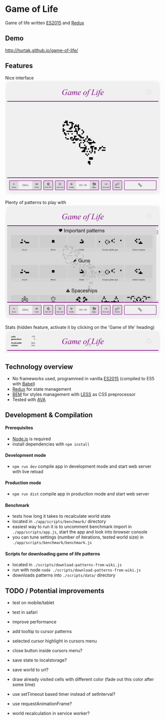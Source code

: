 # Game of Life

Game of life written [ES2015](https://babeljs.io/docs/learn-es2015/) and [Redux](http://redux.js.org/)

## Demo

http://hurtak.github.io/game-of-life/

## Features

Nice interface
![Game of life interface preview](./resources/main.png)

Plenty of patterns to play with
![Menu with patterns](./resources/patterns.png)

Stats (hidden feature, activate it by clicking on the 'Game of life' heading)
![Stats](./resources/stats.png)

## Technology overview

- No frameworks used, programmed in vanilla [ES2015](https://babeljs.io/docs/learn-es2015/) (compiled to ES5 with [Babel](https://babeljs.io/))
- [Redux](http://redux.js.org/) for state management
- [BEM](https://css-tricks.com/bem-101/) for styles management with [LESS](http://lesscss.org/) as CSS preprocessor
- Tested with [AVA](https://github.com/sindresorhus/ava)

## Development & Compilation

#### Prerequisites

- [Node.js](http://nodejs.org) is required
- install dependencies with `npm install`

#### Development mode

- `npm run dev` compile app in development mode and start web server with live reload

#### Production mode

- `npm run dist` compile app in production mode and start web server

#### Benchmark

- tests how long it takes to recalculate world state
- located in `./app/scripts/benchmark/` directory
- easiest way to run it is to uncomment benchmark import in `./app/scripts/app.js`, start the app and look into browser console
- you can tune settings (number of iterations, tested world size) in `./app/scripts/benchmark/benchmark.js`

#### Scripts for downloading game of life patterns

- located in `./scripts/download-patterns-from-wiki.js`
- run with node `node ./scripts/download-patterns-from-wiki.js`
- downloads patterns into `./scripts/data/` directory

## TODO / Potential improvements

- test on mobile/tablet
- test in safari

- improve performance
- add tooltip to cursor patterns
- selected cursor highlight in cursors menu
- close button inside cursors menu?
- save state to localstorage?
- save world to url?
- draw already visited cells with different color (fade out this color after some time)
- use setTimeout based timer instead of setInterval?
- use requestAnimationFrame?
- world recalculation in service worker?

